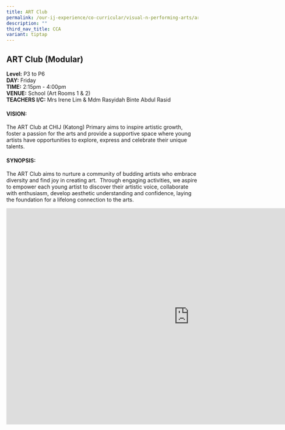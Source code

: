 ```yaml
---
title: ART Club
permalink: /our-ij-experience/co-curricular/visual-n-performing-arts/art-club/
description: ""
third_nav_title: CCA
variant: tiptap
---
```

<h2>ART Club (Modular)</h2>
<p><strong>Level:</strong>&nbsp;P3 to P6
<br><strong>DAY:</strong>&nbsp;Friday
<br><strong>TIME:</strong>&nbsp;2:15pm - 4:00pm
<br><strong>VENUE:</strong>&nbsp;School (Art Rooms 1 &amp; 2)
<br><strong>TEACHERS I/C:</strong>&nbsp;Mrs Irene Lim &amp; Mdm Rasyidah Binte
Abdul Rasid</p>
<h4>VISION:</h4>
<p>The ART Club at CHIJ (Katong) Primary aims to inspire artistic growth,
foster a passion for the arts and provide a supportive space where young
artists have opportunities to explore, express and celebrate their unique
talents.</p>
<h4>SYNOPSIS:</h4>
<p>The ART Club aims to nurture a community of budding artists who embrace
diversity and find joy in creating art.&nbsp; Through engaging activities,
we aspire to empower each young artist to discover their artistic voice,
collaborate with enthusiasm, develop aesthetic understanding and confidence,
laying the foundation for a lifelong connection to the arts.</p>
<div class="iframe-wrapper">
<iframe height="569" width="960" allowfullscreen="true" frameborder="0" src="https://docs.google.com/presentation/d/e/2PACX-1vT0zfEyhsWkVkIXhwehhQCgHSzT7JAWKs6dZO9V-ZeciYrBMJmqDSzn7rf0L8P6-X--uRBwXDEH13EG/embed?start=true&amp;loop=false&amp;delayms=5000"></iframe>
</div>
<p></p>